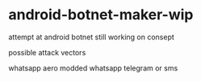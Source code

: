 # android-botnet-maker-wip
attempt at android botnet still working on consept

possible attack vectors 

whatsapp aero modded whatsapp
telegram 
or sms
